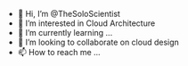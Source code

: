 - 👋 Hi, I’m @TheSoloScientist
- 👀 I’m interested in Cloud Architecture
- 🌱 I’m currently learning ...
- 💞️ I’m looking to collaborate on cloud design
- 📫 How to reach me ...

<!---
TheSoloScientist/TheSoloScientist is a ✨ special ✨ repository because its `README.md` (this file) appears on your GitHub profile.
You can click the Preview link to take a look at your changes.
--->
